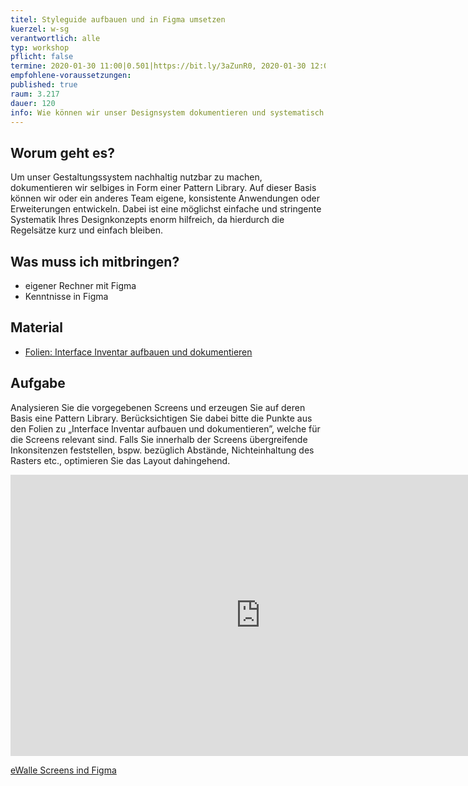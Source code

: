 ```yaml
---
titel: Styleguide aufbauen und in Figma umsetzen
kuerzel: w-sg
verantwortlich: alle
typ: workshop
pflicht: false
termine: 2020-01-30 11:00|0.501|https://bit.ly/3aZunR0, 2020-01-30 12:00|0.502|https://bit.ly/2UeXt99
empfohlene-voraussetzungen:
published: true
raum: 3.217
dauer: 120
info: Wie können wir unser Designsystem dokumentieren und systematisch in Figma abbilden?
---
```




## Worum geht es?
Um unser Gestaltungssystem nachhaltig nutzbar zu machen, dokumentieren wir selbiges in Form einer Pattern Library. Auf dieser Basis können wir oder ein anderes Team eigene, konsistente Anwendungen oder Erweiterungen entwickeln. Dabei ist eine möglichst einfache und stringente Systematik Ihres Designkonzepts enorm hilfreich, da hierdurch die Regelsätze kurz und einfach bleiben.


## Was muss ich mitbringen?
- eigener Rechner mit Figma
- Kenntnisse in Figma

## Material
- [Folien: Interface Inventar aufbauen und dokumentieren](../../download/workshops/interface-inventar-aufbauen/Interface-inventar-aufbauen-und-visualisieren.pdf)


## Aufgabe
Analysieren Sie die vorgegebenen Screens und erzeugen Sie auf deren Basis eine Pattern Library.
Berücksichtigen Sie dabei bitte die Punkte aus den Folien zu „Interface Inventar aufbauen und dokumentieren”, welche für die Screens relevant sind. Falls Sie innerhalb der Screens übergreifende Inkonsitenzen feststellen, bspw. bezüglich Abstände, Nichteinhaltung des Rasters etc., optimieren Sie das Layout dahingehend.

<iframe style="border: none;" width="800" height="450" src="https://www.figma.com/embed?embed_host=share&url=https%3A%2F%2Fwww.figma.com%2Ffile%2F1xksYgFoAyCz1RBGG7SbOa%2FeWallet%3Fnode-id%3D0%253A678" allowfullscreen></iframe>

[eWalle Screens ind Figma](https://www.figma.com/file/1xksYgFoAyCz1RBGG7SbOa/eWallet?node-id=0%3A1)

